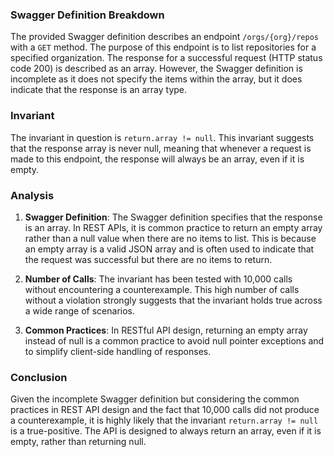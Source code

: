 ### Swagger Definition Breakdown

The provided Swagger definition describes an endpoint `/orgs/{org}/repos` with a `GET` method. The purpose of this endpoint is to list repositories for a specified organization. The response for a successful request (HTTP status code 200) is described as an array. However, the Swagger definition is incomplete as it does not specify the items within the array, but it does indicate that the response is an array type.

### Invariant

The invariant in question is `return.array != null`. This invariant suggests that the response array is never null, meaning that whenever a request is made to this endpoint, the response will always be an array, even if it is empty.

### Analysis

1. **Swagger Definition**: The Swagger definition specifies that the response is an array. In REST APIs, it is common practice to return an empty array rather than a null value when there are no items to list. This is because an empty array is a valid JSON array and is often used to indicate that the request was successful but there are no items to return.

2. **Number of Calls**: The invariant has been tested with 10,000 calls without encountering a counterexample. This high number of calls without a violation strongly suggests that the invariant holds true across a wide range of scenarios.

3. **Common Practices**: In RESTful API design, returning an empty array instead of null is a common practice to avoid null pointer exceptions and to simplify client-side handling of responses.

### Conclusion

Given the incomplete Swagger definition but considering the common practices in REST API design and the fact that 10,000 calls did not produce a counterexample, it is highly likely that the invariant `return.array != null` is a true-positive. The API is designed to always return an array, even if it is empty, rather than returning null.
